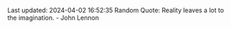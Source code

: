 Last updated: 2024-04-02 16:52:35
Random Quote: Reality leaves a lot to the imagination. - John Lennon